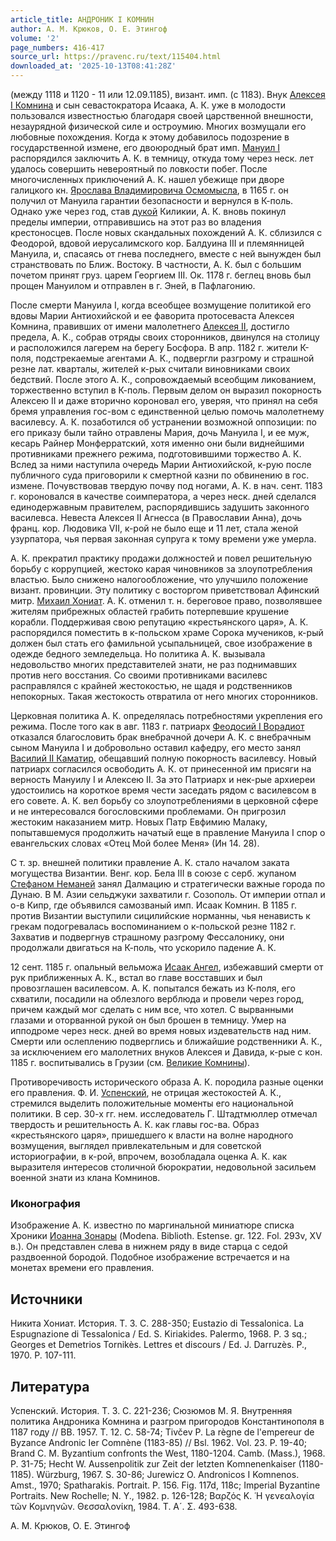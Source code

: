 ```yaml
---
article_title: АНДРОНИК I КОМНИН
author: А. М. Крюков, О. Е. Этингоф
volume: '2'
page_numbers: 416-417
source_url: https://pravenc.ru/text/115404.html
downloaded_at: '2025-10-13T08:41:28Z'
---
```


(между 1118 и 1120 - 11 или 12.09.1185), визант. имп. (с 1183). Внук [Алексея I Комнина](<https://pravenc.ru/text/Алексей I Комнин.html>) и сын севастократора Исаака, А. К. уже в молодости пользовался известностью благодаря своей царственной внешности, незаурядной физической силе и остроумию. Многих возмущали его любовные похождения. Когда к этому добавилось подозрение в государственной измене, его двоюродный брат имп. [Мануил I](<https://pravenc.ru/text/Мануил I.html>) распорядился заключить А. К. в темницу, откуда тому через неск. лет удалось совершить невероятный по ловкости побег. После многочисленных приключений А. К. нашел убежище при дворе галицкого кн. [Ярослава Владимировича Осмомысла](<https://pravenc.ru/text/Ярослава Владимировича Осмомысла.html>), в 1165 г. он получил от Мануила гарантии безопасности и вернулся в К-поль. Однако уже через год, став [дукой](https://pravenc.ru/text/дукой.html) Киликии, А. К. вновь покинул пределы империи, отправившись на этот раз во владения крестоносцев. После новых скандальных похождений А. К. сблизился с Феодорой, вдовой иерусалимского кор. Балдуина III и племянницей Мануила, и, спасаясь от гнева последнего, вместе с ней вынужден был странствовать по Ближ. Востоку. В частности, А. К. был с большим почетом принят груз. царем Георгием III. Ок. 1178 г. беглец вновь был прощен Мануилом и отправлен в г. Эней, в Пафлагонию.

После смерти Мануила I, когда всеобщее возмущение политикой его вдовы Марии Антиохийской и ее фаворита протосеваста Алексея Комнина, правивших от имени малолетнего [Алексея II](<https://pravenc.ru/text/Алексея II.html>), достигло предела, А. К., собрав отряды своих сторонников, двинулся на столицу и расположился лагерем на берегу Босфора. В апр. 1182 г. жители К-поля, подстрекаемые агентами А. К., подвергли разгрому и страшной резне лат. кварталы, жителей к-рых считали виновниками своих бедствий. После этого А. К., сопровождаемый всеобщим ликованием, торжественно вступил в К-поль. Первым делом он выразил покорность Алексею II и даже вторично короновал его, уверяя, что принял на себя бремя управления гос-вом с единственной целью помочь малолетнему василевсу. А. К. позаботился об устранении возможной оппозиции: по его приказу были тайно отравлены Мария, дочь Мануила I, и ее муж, кесарь Райнер Монферратский, хотя именно они были виднейшими противниками прежнего режима, подготовившими торжество А. К. Вслед за ними наступила очередь Марии Антиохийской, к-рую после публичного суда приговорили к смертной казни по обвинению в гос. измене. Почувствовав твердую почву под ногами, А. К. в нач. сент. 1183 г. короновался в качестве соимператора, а через неск. дней сделался единодержавным правителем, распорядившись задушить законного василевса. Невеста Алексея II Агнесса (в Православии Анна), дочь франц. кор. Людовика VII, к-рой не было еще и 11 лет, стала женой узурпатора, чья первая законная супруга к тому времени уже умерла.

А. К. прекратил практику продажи должностей и повел решительную борьбу с коррупцией, жестоко карая чиновников за злоупотребления властью. Было снижено налогообложение, что улучшило положение визант. провинции. Эту политику с восторгом приветствовал Афинский митр. [Михаил Хониат](<https://pravenc.ru/text/Михаил Хониат.html>). А. К. отменил т. н. береговое право, позволявшее жителям прибрежных областей грабить потерпевшие крушение корабли. Поддерживая свою репутацию «крестьянского царя», А. К. распорядился поместить в к-польском храме Сорока мучеников, к-рый должен был стать его фамильной усыпальницей, свое изображение в одежде бедного земледельца. Но политика А. К. вызывала недовольство многих представителей знати, не раз поднимавших против него восстания. Со своими противниками василевс расправлялся с крайней жестокостью, не щадя и родственников непокорных. Такая жестокость отвратила от него многих сторонников.

Церковная политика А. К. определялась потребностями укрепления его режима. После того как в авг. 1183 г. патриарх [Феодосий I Ворадиот](<https://pravenc.ru/text/Феодосий I Ворадиот.html>) отказался благословить брак внебрачной дочери А. К. с внебрачным сыном Мануила I и добровольно оставил кафедру, его место занял [Василий II Каматир](<https://pravenc.ru/text/Василий II Каматир.html>), обещавший полную покорность василевсу. Новый патриарх согласился освободить А. К. от принесенной им присяги на верность Мануилу I и Алексею II. За это Патриарх и нек-рые архиереи удостоились на короткое время чести заседать рядом с василевсом в его совете. А. К. вел борьбу со злоупотреблениями в церковной сфере и не интересовался богословскими проблемами. Он пригрозил жестоким наказанием митр. Новых Патр Евфимию Малаку, попытавшемуся продолжить начатый еще в правление Мануила I спор о евангельских словах «Отец Мой более Меня» (Ин 14. 28).

С т. зр. внешней политики правление А. К. стало началом заката могущества Византии. Венг. кор. Бела III в союзе с серб. жупаном [Стефаном Неманей](<https://pravenc.ru/text/Стефаном Неманей.html>) занял Далмацию и стратегически важные города по Дунаю. В М. Азии сельджуки захватили г. Созополь. От империи отпал и о-в Кипр, где объявился самозваный имп. Исаак Комнин. В 1185 г. против Византии выступили сицилийские норманны, чья ненависть к грекам подогревалась воспоминанием о к-польской резне 1182 г. Захватив и подвергнув страшному разгрому Фессалонику, они продолжали двигаться на К-поль, что ускорило падение А. К.

12 сент. 1185 г. опальный вельможа [Исаак Ангел](<https://pravenc.ru/text/Исаак Ангел.html>), избежавший смерти от рук приближенных А. К., встал во главе восставших и был провозглашен василевсом. А. К. попытался бежать из К-поля, его схватили, посадили на облезлого верблюда и провели через город, причем каждый мог сделать с ним все, что хотел. С вырванными глазами и оторванной рукой он был брошен в темницу. Умер на ипподроме через неск. дней во время новых издевательств над ним. Смерти или ослеплению подверглись и ближайшие родственники А. К., за исключением его малолетних внуков Алексея и Давида, к-рые с кон. 1185 г. воспитывались в Грузии (см. [Великие Комнины](<https://pravenc.ru/text/Великие Комнины.html>)).

Противоречивость исторического образа А. К. породила разные оценки его правления. Ф. И. [Успенский](https://pravenc.ru/text/Успенский.html), не отрицая жестокостей А. К., стремился выделить положительные моменты его национальной политики. В сер. 30-х гг. нем. исследователь Г. Штадтмюллер отмечал твердость и решительность А. К. как главы гос-ва. Образ «крестьянского царя», пришедшего к власти на волне народного возмущения, выглядел привлекательным и для советской историографии, в к-рой, впрочем, возобладала оценка А. К. как выразителя интересов столичной бюрократии, недовольной засильем военной знати из клана Комнинов.

### Иконография

Изображение А. К. известно по маргинальной миниатюре списка Хроники [Иоанна Зонары](<https://pravenc.ru/text/Иоанн Зонара.html>) (Modena. Biblioth. Estense. gr. 122. Fol. 293v, XV в.). Он представлен слева в нижнем ряду в виде старца с седой раздвоенной бородой. Подобное изображение встречается и на монетах времени его правления.

## Источники

Никита Хониат. История. Т. 3. С. 288-350; Eustazio di Tessalonica. La Espugnazione di Tessalonica / Ed. S. Kiriakides. Palermo, 1968. P. 3 sq.; Georges et Demetrios Tornikès. Lettres et discours / Ed. J. Darruzès. P., 1970. P. 107-111.

## Литература

Успенский. История. Т. 3. С. 221-236; Сюзюмов М. Я. Внутренняя политика Андроника Комнина и разгром пригородов Константинополя в 1187 году // ВВ. 1957. Т. 12. С. 58-74; Tivčev P. La règne de l'empereur de Byzance Andronic Ier Comnène (1183-85) // Bsl. 1962. Vol. 23. P. 19-40; Brand C. M. Byzantium confronts the West, 1180-1204. Camb. (Mass.), 1968. P. 31-75; Hecht W. Aussenpolitik zur Zeit der letzten Komnenenkaiser (1180-1185). Würzburg, 1967. S. 30-86; Jurewicz O. Andronicos I Komnenos. Amst., 1970; Spatharakis. Portrait. P. 156. Fig. 117d, 118c; Imperial Byzantine Portraits. New Rochelle; N. Y., 1982. p. 126-128; Βαρζός Κ. ῾Η γενεαλογία τῶν Κομνηνῶν. Θεσσαλονίκη, 1984. T. Α´. Σ. 493-638.

А. М. Крюков,   О. Е. Этингоф
